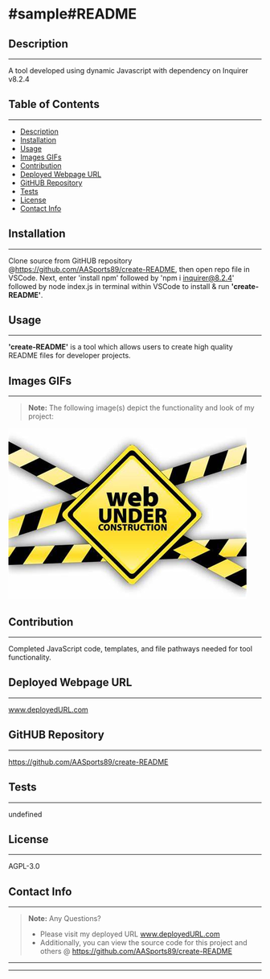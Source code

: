 
  # #sample#README

  ## Description
  ---
  A tool developed using dynamic Javascript with dependency on Inquirer v8.2.4
  
  ## Table of Contents
  ---

  * [Description](#description)
  * [Installation](#installation)
  * [Usage](#usage)
  * [Images GIFs](#images-gifs)
  * [Contribution](#contribution)
  * [Deployed Webpage URL](#deployed-webpage-url)
  * [GitHUB Repository](#github-repository)
  * [Tests](#tests)
  * [License](#license)
  * [Contact Info](#contactinfo)
  
  ## Installation
  ----
  Clone source from GitHUB repository @https://github.com/AASports89/create-README, then open repo file in VSCode. Next, enter 'install npm' followed by 'npm i inquirer@8.2.4' followed by node index.js in terminal within VSCode to install & run **'create-README'**.

  ## Usage
  ---
  **'create-README'** is a tool which allows users to create high quality README files for developer projects.
  
  ## Images GIFs
  ---
  > **Note:** The following image(s) depict the functionality and look of my project:

  <img src=./Develop/images/testimg.jpg>

  ## Contribution
  ---
  Completed JavaScript code, templates, and file pathways needed for tool functionality.
  
  ## Deployed Webpage URL
  ---
  www.deployedURL.com

  ## GitHUB Repository
  ---
  https://github.com/AASports89/create-README

  ## Tests
  ---
  undefined

  ## License
  ---
  AGPL-3.0
  
  ## Contact Info
  ---
  > **Note:** Any Questions? 
  > * Please visit my deployed URL www.deployedURL.com
  >* Additionally, you can view the source code for this project and others @ https://github.com/AASports89/create-README

---
---
